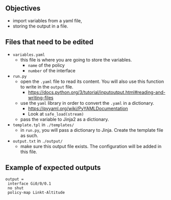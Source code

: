 ## Objectives
* import variables from a yaml file,
* storing the output in a file.

## Files that need to be edited

* `variables.yaml`
    * this file is where you are going to store the variables.
        * `name` of the policy
        * `number` of the interface
* `run.py`
    * open the `.yaml` file to read its content. You will also use this function to write in the `output` file.
        * https://docs.python.org/3/tutorial/inputoutput.html#reading-and-writing-files
    * use the `yaml` library in order to convert the `.yaml` in a dictionary.
        * https://pyyaml.org/wiki/PyYAMLDocumentation
        * Look at `safe_load(stream)`
    * pass the variable to Jinja2 as a dictionary.
* `template.tpl` in `./templates/`
    * in `run.py`, you will pass a dictionary to Jinja. Create the template file as such. 
* `output.txt` in `./output/`
    * make sure this output file exists. The configuration will be added in this file.

## Example of expected outputs

```buildoutcfg
output =
 interface Gi0/0/0.1
 no shut
 policy-map Linkt-Altitude
```